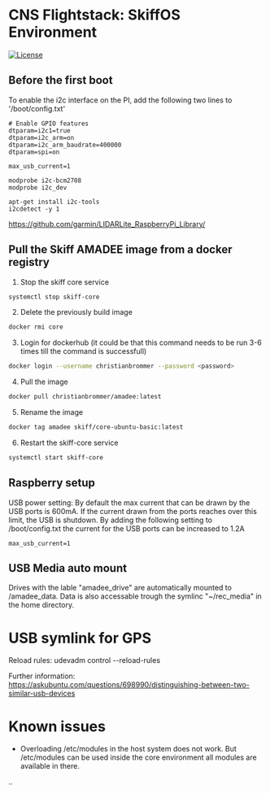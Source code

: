 # CNS Flightstack: SkiffOS Environment

[![License](https://img.shields.io/badge/License-AAUCNS-green.svg)](./LICENSE)

## Before the first boot

To enable the i2c interface on the PI, add the following two lines to '/boot/config.txt'

```
# Enable GPIO features
dtparam=i2c1=true
dtparam=i2c_arm=on
dtparam=i2c_arm_baudrate=400000
dtparam=spi=on

max_usb_current=1
```

```
modprobe i2c-bcm2708
modprobe i2c_dev
```

```
apt-get install i2c-tools
i2cdetect -y 1
```

https://github.com/garmin/LIDARLite_RaspberryPi_Library/

## Pull the Skiff AMADEE image from a docker registry

1. Stop the skiff core service

```sh
systemctl stop skiff-core
```

2. Delete the previously build image

```sh
docker rmi core
```
3. Login for dockerhub (it could be that this command needs to be run 3-6 times till the command is successfull)

```sh
docker login --username christianbrommer --password <password>
```
4. Pull the image

```sh
docker pull christianbrommer/amadee:latest
```
5. Rename the image

```sh
docker tag amadee skiff/core-ubuntu-basic:latest
```

6. Restart the skiff-core service

```sh
systemctl start skiff-core
```

## Raspberry setup

USB power setting: By default the max current that can be drawn by the USB ports is 600mA. If the current drawn from the ports reaches over this limit, the USB is shutdown. By adding the following setting to /boot/config.txt the current for the USB ports can be increased to 1.2A
```
max_usb_current=1
```

## USB Media auto mount
Drives with the lable "amadee_drive" are automatically mounted to /amadee_data. Data is also accessable trough the symlinc "~/rec_media" in the home directory.


# USB symlink for GPS

Reload rules: udevadm control --reload-rules

Further information: https://askubuntu.com/questions/698990/distinguishing-between-two-similar-usb-devices

# Known issues

- Overloading /etc/modules in the host system does not work. But /etc/modules can be used inside the core environment all modules are available in there.

..
